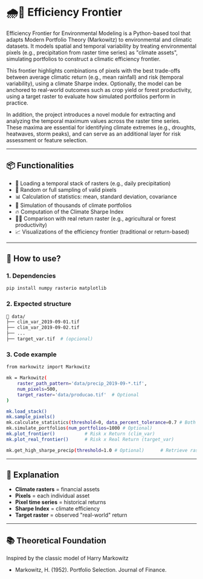 # 🌧️🌲 Efficiency Frontier

Efficiency Frontier for Environmental Modeling is a Python-based tool that adapts Modern Portfolio Theory (Markowitz) to environmental and climatic datasets. It models spatial and temporal variability by treating environmental pixels (e.g., precipitation from raster time series) as "climate assets", simulating portfolios to construct a climatic efficiency frontier.

This frontier highlights combinations of pixels with the best trade-offs between average climatic return (e.g., mean rainfall) and risk (temporal variability), using a climate Sharpe index. Optionally, the model can be anchored to real-world outcomes such as crop yield or forest productivity, using a target raster to evaluate how simulated portfolios perform in practice.

In addition, the project introduces a novel module for extracting and analyzing the temporal maximum values across the raster time series. These maxima are essential for identifying climate extremes (e.g., droughts, heatwaves, storm peaks), and can serve as an additional layer for risk assessment or feature selection.

---

## 📦 Functionalities

- 📁 Loading a temporal stack of rasters (e.g., daily precipitation)
- 🎲 Random or full sampling of valid pixels
- 📊 Calculation of statistics: mean, standard deviation, covariance
- 🧮 Simulation of thousands of climate portfolios
- 🔥 Computation of the Climate Sharpe Index
- 🧑‍🌾 Comparison with real return raster (e.g., agricultural or forest productivity)
- 📈 Visualizations of the efficiency frontier (traditional or return-based)

---

## 🚀 How to use?

### 1. Dependencies

```bash
pip install numpy rasterio matplotlib
```

### 2. Expected structure
```bash
📂 data/
├── clim_var_2019-09-01.tif
├── clim_var_2019-09-02.tif
├── ...
├── target_var.tif  # (opcional)
```

### 3. Code example

```bash
from markowitz import Markowitz

mk = Markowitz(
    raster_path_pattern='data/precip_2019-09-*.tif',
    num_pixels=500,
    target_raster='data/producao.tif'  # Optional
)

mk.load_stack()
mk.sample_pixels()
mk.calculate_statistics(threshold=0, data_percent_tolerance=0.7 # Both optional arguments)
mk.simulate_portfolios(num_portfolios=1000 # Optional)
mk.plot_frontier()           # Risk x Return (clim_var)
mk.plot_real_frontier()      # Risk x Real Return (target_var)

mk.get_high_sharpe_precip(threshold=1.0 # Optional)      # Retrieve raster data for modelling
```

---

## 🧠 Explanation

* **Climate rasters** = financial assets
* **Pixels** = each individual asset
* **Pixel time series** = historical returns
* **Sharpe Index** = climate efficiency
* **Target raster** = observed "real-world" return

---

## 📚 Theoretical Foundation

Inspired by the classic model of Harry Markowitz
- Markowitz, H. (1952). Portfolio Selection. Journal of Finance.

